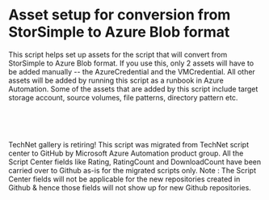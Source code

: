 ﻿Asset setup for conversion from StorSimple to Azure Blob format
===============================================================

            

This script helps set up assets for the script that will convert from StorSimple to Azure Blob format. If you use this, only 2 assets will have to be added manually -- the AzureCredential and the VMCredential. All other assets will be added by running this
 script as a runbook in Azure Automation. Some of the assets that are added by this script include target storage account, source volumes, file patterns, directory pattern etc.

 

 


        
    
TechNet gallery is retiring! This script was migrated from TechNet script center to GitHub by Microsoft Azure Automation product group. All the Script Center fields like Rating, RatingCount and DownloadCount have been carried over to Github as-is for the migrated scripts only. Note : The Script Center fields will not be applicable for the new repositories created in Github & hence those fields will not show up for new Github repositories.
